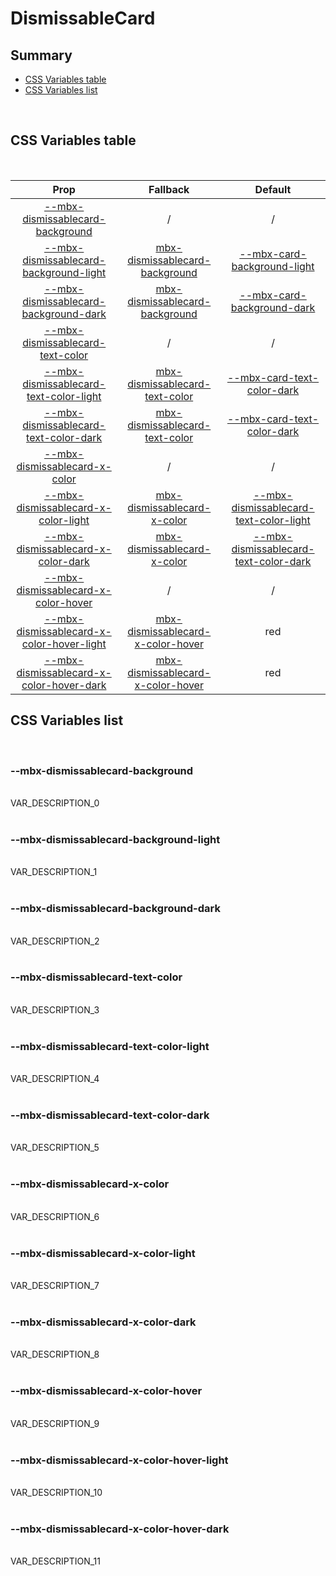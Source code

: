 # DismissableCard

## Summary

- [CSS Variables table](#css-variables-table)
- [CSS Variables list](#css-variables-list)

<br>

## CSS Variables table

<br>

| <div style='text-align:center;margin:auto;'>Prop</div> | <div style='text-align:center;margin:auto;'>Fallback</div> | <div style='text-align:center;margin:auto;'>Default</div> |
| ------------------------------------------------------ | ---------------------------------------------------------- | --------------------------------------------------------- |
| <div style='text-align:center;margin:auto;'>[--mbx-dismissablecard-background](#mbx-dismissablecard-background)</div> | <div style='text-align:center;margin:auto;'>/</div> | <div style='text-align:center;margin:auto;'>/</div> |
| <div style='text-align:center;margin:auto;'>[--mbx-dismissablecard-background-light](#mbx-dismissablecard-background-light)</div> | <div style='text-align:center;margin:auto;'>[mbx-dismissablecard-background](#mbx-dismissablecard-background)</div> | <div style='text-align:center;margin:auto;'>[--mbx-card-background-light](card-css-vars.md#mbx-card-background-light)</div> |
| <div style='text-align:center;margin:auto;'>[--mbx-dismissablecard-background-dark](#mbx-dismissablecard-background-dark)</div> | <div style='text-align:center;margin:auto;'>[mbx-dismissablecard-background](#mbx-dismissablecard-background)</div> | <div style='text-align:center;margin:auto;'>[--mbx-card-background-dark](card-css-vars.md#mbx-card-background-dark)</div> |
| <div style='text-align:center;margin:auto;'>[--mbx-dismissablecard-text-color](#mbx-dismissablecard-text-color)</div> | <div style='text-align:center;margin:auto;'>/</div> | <div style='text-align:center;margin:auto;'>/</div> |
| <div style='text-align:center;margin:auto;'>[--mbx-dismissablecard-text-color-light](#mbx-dismissablecard-text-color-light)</div> | <div style='text-align:center;margin:auto;'>[mbx-dismissablecard-text-color](#mbx-dismissablecard-text-color)</div> | <div style='text-align:center;margin:auto;'>[--mbx-card-text-color-dark](card-css-vars.md#mbx-card-text-color-light)</div> |
| <div style='text-align:center;margin:auto;'>[--mbx-dismissablecard-text-color-dark](#mbx-dismissablecard-text-color-dark)</div> | <div style='text-align:center;margin:auto;'>[mbx-dismissablecard-text-color](#mbx-dismissablecard-text-color)</div> | <div style='text-align:center;margin:auto;'>[--mbx-card-text-color-dark](card-css-vars.md#mbx-card-text-color-dark)</div> |
| <div style='text-align:center;margin:auto;'>[--mbx-dismissablecard-x-color](#mbx-dismissablecard-x-color)</div> | <div style='text-align:center;margin:auto;'>/</div> | <div style='text-align:center;margin:auto;'>/</div> |
| <div style='text-align:center;margin:auto;'>[--mbx-dismissablecard-x-color-light](#mbx-dismissablecard-x-color-light)</div> | <div style='text-align:center;margin:auto;'>[mbx-dismissablecard-x-color](#mbx-dismissablecard-x-color)</div> | <div style='text-align:center;margin:auto;'>[--mbx-dismissablecard-text-color-light](#mbx-dismissablecard-text-color-light)</div> |
| <div style='text-align:center;margin:auto;'>[--mbx-dismissablecard-x-color-dark](#mbx-dismissablecard-x-color-dark)</div> | <div style='text-align:center;margin:auto;'>[mbx-dismissablecard-x-color](#mbx-dismissablecard-x-color)</div> | <div style='text-align:center;margin:auto;'>[--mbx-dismissablecard-text-color-dark](#mbx-dismissablecard-text-color-dark)</div> |
| <div style='text-align:center;margin:auto;'>[--mbx-dismissablecard-x-color-hover](#mbx-dismissablecard-x-color-hover)</div> | <div style='text-align:center;margin:auto;'>/</div> | <div style='text-align:center;margin:auto;'>/</div> |
| <div style='text-align:center;margin:auto;'>[--mbx-dismissablecard-x-color-hover-light](#mbx-dismissablecard-x-color-hover-light)</div> | <div style='text-align:center;margin:auto;'>[mbx-dismissablecard-x-color-hover](#mbx-dismissablecard-x-color-hover)</div> | <div style='text-align:center;margin:auto;'>red</div> |
| <div style='text-align:center;margin:auto;'>[--mbx-dismissablecard-x-color-hover-dark](#mbx-dismissablecard-x-color-hover-dark)</div> | <div style='text-align:center;margin:auto;'>[mbx-dismissablecard-x-color-hover](#mbx-dismissablecard-x-color-hover)</div> | <div style='text-align:center;margin:auto;'>red</div> |


## CSS Variables list

<br>

### --mbx-dismissablecard-background

<br>VAR_DESCRIPTION_0<br><br>
### --mbx-dismissablecard-background-light

<br>VAR_DESCRIPTION_1<br><br>
### --mbx-dismissablecard-background-dark

<br>VAR_DESCRIPTION_2<br><br>
### --mbx-dismissablecard-text-color

<br>VAR_DESCRIPTION_3<br><br>
### --mbx-dismissablecard-text-color-light

<br>VAR_DESCRIPTION_4<br><br>
### --mbx-dismissablecard-text-color-dark

<br>VAR_DESCRIPTION_5<br><br>
### --mbx-dismissablecard-x-color

<br>VAR_DESCRIPTION_6<br><br>
### --mbx-dismissablecard-x-color-light

<br>VAR_DESCRIPTION_7<br><br>
### --mbx-dismissablecard-x-color-dark

<br>VAR_DESCRIPTION_8<br><br>
### --mbx-dismissablecard-x-color-hover

<br>VAR_DESCRIPTION_9<br><br>
### --mbx-dismissablecard-x-color-hover-light

<br>VAR_DESCRIPTION_10<br><br>
### --mbx-dismissablecard-x-color-hover-dark

<br>VAR_DESCRIPTION_11<br><br>

